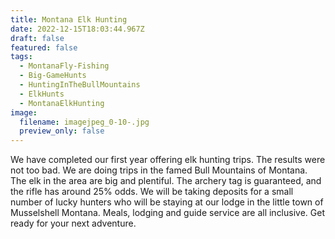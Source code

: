 ```yaml
---
title: Montana Elk Hunting
date: 2022-12-15T18:03:44.967Z
draft: false
featured: false
tags:
  - MontanaFly-Fishing
  - Big-GameHunts
  - HuntingInTheBullMountains
  - ElkHunts
  - MontanaElkHunting
image:
  filename: imagejpeg_0-10-.jpg
  preview_only: false
---
```

We have completed our first year offering elk hunting trips. The results were not too bad. We are doing trips in the famed Bull Mountains of Montana. The elk in the area are big and plentiful. The archery tag is guaranteed, and the rifle has around 25% odds. We will be taking deposits for a small number of lucky hunters who will be staying at our lodge in the little town of Musselshell Montana. Meals, lodging and guide service are all inclusive. Get ready for your next adventure.